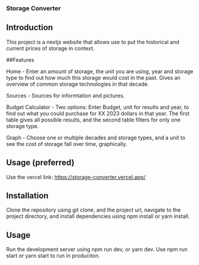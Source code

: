 ### Storage Converter

## Introduction

This project is a nextjs website that allows use to put the historical and current prices of storage in context.

##Features

Home - Enter an amount of storage, the unit you are using, year and storage type to find out how much this storage would cost in the past. Gives an overview of common storage technologies in that decade.

Sources - Sources for informtation and pictures.

Budget Calculator - Two options: Enter Budget, unit for results and year, to find out what you could purchase for XX 2023 dollars in that year. The first table gives all possible results, and the second table filters for only one storage type. 

Graph - Choose one or multiple decades and storage types, and a unit to see the cost of storage fall over time, graphically. 

## Usage (preferred)

Use the vercel link: https://storage-converter.vercel.app/

## Installation

Clone the repository using git clone, and the project url, navigate to the project directory, and install dependencies using npm install or yarn install.

## Usage

Run the development server using npm run dev, or yarn dev. Use npm run start or yarn start to run in produciton.

